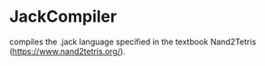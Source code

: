 # JackCompiler
compiles the .jack language specified in the textbook Nand2Tetris (https://www.nand2tetris.org/).

